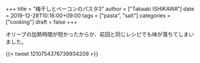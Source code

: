 +++
title = "梅干しとベーコンのパスタ3"
author = ["Takaaki ISHIKAWA"]
date = 2019-12-28T10:16:00+09:00
tags = ["pasta", "salt"]
categories = ["cooking"]
draft = false
+++

オリーブの加熱時間が短かったからか、前回と同じレシピでも味が落ちてしまいました。

{{< tweet 1210754376739934209 >}}
